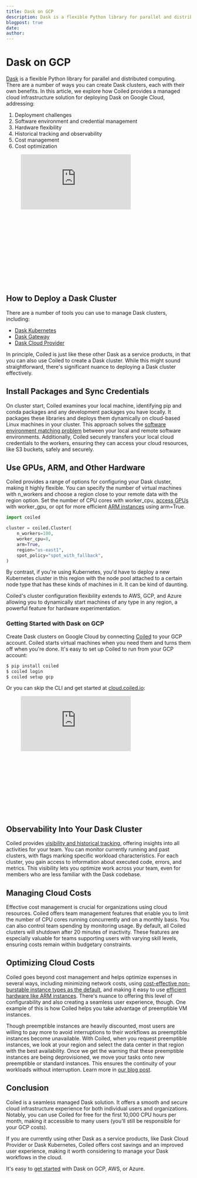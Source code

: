 ```yaml
---
title: Dask on GCP
description: Dask is a flexible Python library for parallel and distributed computing. There are a number of ways you can create Dask clusters, each with their own benefits. In this article, we explore how Coiled provides a managed cloud infrastructure solution for Dask users.
blogpost: true
date: 
author: 
---
```


# Dask on GCP

‍[Dask](https://www.dask.org/) is a flexible Python library for parallel and distributed computing. There are a number of ways you can create Dask clusters, each with their own benefits. In this article, we explore how Coiled provides a managed cloud infrastructure solution for deploying Dask on Google Cloud, addressing:

1. Deployment challenges
2. Software environment and credential management
3. Hardware flexibility
4. Historical tracking and observability
5. Cost management
6. Cost optimization

<figure style="padding-bottom:33.723653395784545%" class="w-richtext-align-center w-richtext-figure-type-video"><div><iframe allowfullscreen="true" frameborder="0" scrolling="no" src="https://www.youtube.com/embed/eXP-YuERvi4?enablejsapi=1&amp;origin=https%3A%2F%2Fwww.coiled.io" title="Six Coiled features for Dask users" data-gtm-yt-inspected-11="true" id="6741333" data-gtm-yt-inspected-34277050_38="true"></iframe></div></figure>

‍

## How to Deploy a Dask Cluster

There are a number of tools you can use to manage Dask clusters, including:

- [Dask Kubernetes](https://docs.coiled.io/user_guide/dask-deployment-comparisons.html#dask-kubernetes)
- [Dask Gateway](https://docs.coiled.io/user_guide/dask-deployment-comparisons.html#dask-gateway)
- [Dask Cloud Provider](https://docs.coiled.io/user_guide/dask-deployment-comparisons.html#dask-cloudprovider)

In principle, Coiled is just like these other Dask as a service products, in that you can also use Coiled to create a Dask cluster. While this might sound straightforward, there's significant nuance to deploying a Dask cluster effectively.

## Install Packages and Sync Credentials

On cluster start, Coiled examines your local machine, identifying pip and conda packages and any development packages you have locally. It packages these libraries and deploys them dynamically on cloud-based Linux machines in your cluster. This approach solves the [software environment matching problem](https://docs.coiled.io/user_guide/software/index.html) between your local and remote software environments. Additionally, Coiled securely transfers your local cloud credentials to the workers, ensuring they can access your cloud resources, like S3 buckets, safely and securely.

## Use GPUs, ARM, and Other Hardware

Coiled provides a range of options for configuring your Dask cluster, making it highly flexible. You can specify the number of virtual machines with n_workers and choose a region close to your remote data with the region option. Set the number of CPU cores with worker_cpu, [access GPUs](https://docs.coiled.io/user_guide/clusters/gpu.html) with worker_gpu, or opt for more efficient [ARM instances](https://docs.coiled.io/user_guide/clusters/arm.html) using arm=True.

```python
import coiled

cluster = coiled.Cluster(
    n_workers=100,
    worker_cpu=8,
    arm=True,
    region="us-east1",
    spot_policy="spot_with_fallback",
)
```

By contrast, if you're using Kubernetes, you'd have to deploy a new Kubernetes cluster in this region with the node pool attached to a certain node type that has these kinds of machines in it. It can be kind of daunting.

Coiled's cluster configuration flexibility extends to AWS, GCP, and Azure allowing you to dynamically start machines of any type in any region, a powerful feature for hardware experimentation.

### Getting Started with Dask on GCP

Create Dask clusters on Google Cloud by connecting [Coiled](https://docs.coiled.io/user_guide/setup/index.html) to your GCP account. Coiled starts virtual machines when you need them and turns them off when you're done. It's easy to set up Coiled to run from your GCP account:

```bash
$ pip install coiled
$ coiled login
$ coiled setup gcp
```

Or you can skip the CLI and get started at [cloud.coiled.io](https://cloud.coiled.io/):

<figure style="padding-bottom:33.723653395784545%" class="w-richtext-align-center w-richtext-figure-type-video"><div><iframe allowfullscreen="true" frameborder="0" scrolling="no" src="https://www.youtube.com/embed/d6XouzFP_AY?enablejsapi=1&amp;origin=https%3A%2F%2Fwww.coiled.io" title="How do I Set Up Coiled?" data-gtm-yt-inspected-11="true" data-gtm-yt-inspected-34277050_38="true" id="487741021"></iframe></div></figure>

## Observability Into Your Dask Cluster

Coiled provides [visibility and historical tracking](https://www.youtube.com/watch?v=4PiZf6UvCv0), offering insights into all activities for your team. You can monitor currently running and past clusters, with flags marking specific workload characteristics. For each cluster, you gain access to information about executed code, errors, and metrics. This visibility lets you optimize work across your team, even for members who are less familiar with the Dask codebase.

## Managing Cloud Costs

Effective cost management is crucial for organizations using cloud resources. Coiled offers team management features that enable you to limit the number of CPU cores running concurrently and on a monthly basis. You can also control team spending by monitoring usage. By default, all Coiled clusters will shutdown after 20 minutes of inactivity. These features are especially valuable for teams supporting users with varying skill levels, ensuring costs remain within budgetary constraints.

## Optimizing Cloud Costs

Coiled goes beyond cost management and helps optimize expenses in several ways, including minimizing network costs, using [cost-effective non-burstable instance types as the default](https://docs.coiled.io/blog/burstable-vs-nonburstable.html), and making it easy to use [efficient hardware like ARM instances](https://docs.coiled.io/blog/dask-graviton.html). There's nuance to offering this level of configurability and also creating a seamless user experience, though. One example of this is how Coiled helps you take advantage of preemptible VM instances.

Though preemptible instances are heavily discounted, most users are willing to pay more to avoid interruptions to their workflows as preemptible instances become unavailable. With Coiled, when you request preemptible instances, we look at your region and select the data center in that region with the best availability. Once we get the warning that these preemptible instances are being deprovisioned, we move your tasks onto new preemptible or standard instances. This ensures the continuity of your workloads without interruption. Learn more in [our blog post](/blog/save-money-with-spot).

## Conclusion

Coiled is a seamless managed Dask solution. It offers a smooth and secure cloud infrastructure experience for both individual users and organizations. Notably, you can use Coiled for free for the first 10,000 CPU hours per month, making it accessible to many users (you'll still be responsible for your GCP costs).

If you are currently using other Dask as a service products, like Dask Cloud Provider or Dask Kubernetes, Coiled offers cost savings and an improved user experience, making it worth considering to manage your Dask workflows in the cloud.

It's easy to [get started](https://docs.coiled.io/user_guide/setup/index.html) with Dask on GCP, AWS, or Azure.